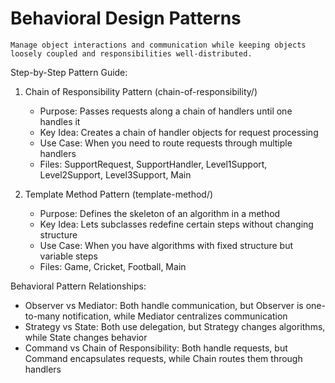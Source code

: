 # Behavioral Design Patterns

    Manage object interactions and communication while keeping objects loosely coupled and responsibilities well-distributed.

Step-by-Step Pattern Guide:

1. Chain of Responsibility Pattern (chain-of-responsibility/)
   - Purpose: Passes requests along a chain of handlers until one handles it
   - Key Idea: Creates a chain of handler objects for request processing
   - Use Case: When you need to route requests through multiple handlers
   - Files: SupportRequest, SupportHandler, Level1Support, Level2Support, Level3Support, Main

2. Template Method Pattern (template-method/)
    - Purpose: Defines the skeleton of an algorithm in a method
    - Key Idea: Lets subclasses redefine certain steps without changing structure
    - Use Case: When you have algorithms with fixed structure but variable steps
    - Files: Game, Cricket, Football, Main



Behavioral Pattern Relationships:
- Observer vs Mediator: Both handle communication, but Observer is one-to-many notification, while Mediator centralizes communication
- Strategy vs State: Both use delegation, but Strategy changes algorithms, while State changes behavior
- Command vs Chain of Responsibility: Both handle requests, but Command encapsulates requests, while Chain routes them through handlers

